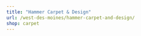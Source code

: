 ```yaml
---
title: "Hammer Carpet & Design"
url: /west-des-moines/hammer-carpet-and-design/
shop: carpet
---
```

